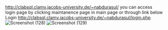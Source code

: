 http://clabsql.clamv.jacobs-university.de/~nabdurasul/
you can access login page by clicking maintanence page in main page or through link below
Login
http://clabsql.clamv.jacobs-university.de/~nabdurasul/login.php
![Screenshot (128)](https://user-images.githubusercontent.com/71903387/201223436-375f6090-79d1-41bb-99a5-37f425ce8bb2.png)
![Screenshot (129)](https://user-images.githubusercontent.com/71903387/201223468-35d7c8ed-ecd1-4f30-8fb2-84f9fdcf848b.png)
